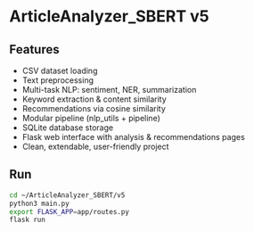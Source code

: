 # ArticleAnalyzer_SBERT v5

## Features
- CSV dataset loading
- Text preprocessing
- Multi-task NLP: sentiment, NER, summarization
- Keyword extraction & content similarity
- Recommendations via cosine similarity
- Modular pipeline (nlp_utils + pipeline)
- SQLite database storage
- Flask web interface with analysis & recommendations pages
- Clean, extendable, user-friendly project

## Run
```bash
cd ~/ArticleAnalyzer_SBERT/v5
python3 main.py
export FLASK_APP=app/routes.py
flask run

```

